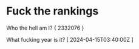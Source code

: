# Fuck the rankings

Who the hell am I?
{ 2332076 }

What fucking year is it?
[ 2024-04-15T03:40:00Z ]
